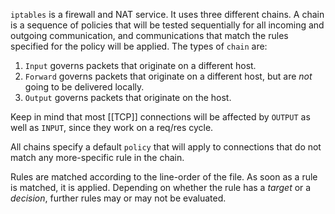 `iptables` is a firewall and NAT service.  It uses three different chains.  A chain is a sequence of policies that will be tested sequentially for all incoming and outgoing communication, and communications that match the rules specified for the policy will be applied.  The types of `chain` are:
1. `Input` governs packets that originate on a different host.
2. `Forward` governs packets that originate on a different host, but are *not* going to be delivered locally.
3. `Output` governs packets that originate on the host.

Keep in mind that most [[TCP]] connections will be affected by `OUTPUT` as well as `INPUT`, since they work on a req/res cycle.

All chains specify a default `policy` that will apply to connections that do not match any more-specific rule in the chain.

Rules are matched according to the line-order of the file.  As soon as a rule is matched, it is applied.  Depending on whether the rule has a *target* or a *decision*, further rules may or may not be evaluated.